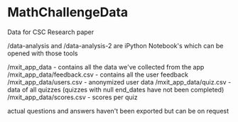 MathChallengeData
=================

Data for CSC Research paper

/data-analysis and /data-analysis-2 are iPython Notebook's which can be opened with those tools

/mxit_app_data - contains all the data we've collected from the app
/mxit_app_data/feedback.csv - contains all the user feedback
/mxit_app_data/users.csv - anonymized user data
/mxit_app_data/quiz.csv - data of all quizzes (quizzes with null end_dates have not been completed)
/mxit_app_data/scores.csv - scores per quiz

actual questions and answers haven't been exported but can be on request
